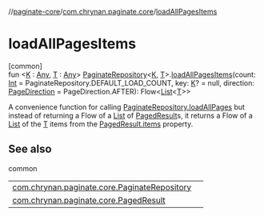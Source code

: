 //[paginate-core](../../index.md)/[com.chrynan.paginate.core](index.md)/[loadAllPagesItems](load-all-pages-items.md)

# loadAllPagesItems

[common]\
fun <[K](load-all-pages-items.md) : [Any](https://kotlinlang.org/api/latest/jvm/stdlib/kotlin/-any/index.html), [T](load-all-pages-items.md) : [Any](https://kotlinlang.org/api/latest/jvm/stdlib/kotlin/-any/index.html)> [PaginateRepository](-paginate-repository/index.md)<[K](load-all-pages-items.md), [T](load-all-pages-items.md)>.[loadAllPagesItems](load-all-pages-items.md)(count: [Int](https://kotlinlang.org/api/latest/jvm/stdlib/kotlin/-int/index.html) = PaginateRepository.DEFAULT_LOAD_COUNT, key: [K](load-all-pages-items.md)? = null, direction: [PageDirection](-page-direction/index.md) = PageDirection.AFTER): Flow<[List](https://kotlinlang.org/api/latest/jvm/stdlib/kotlin.collections/-list/index.html)<[T](load-all-pages-items.md)>>

A convenience function for calling [PaginateRepository.loadAllPages](-paginate-repository/load-all-pages.md) but instead of returning a Flow of a [List](https://kotlinlang.org/api/latest/jvm/stdlib/kotlin.collections/-list/index.html) of [PagedResult](-paged-result/index.md)s, it returns a Flow of a [List](https://kotlinlang.org/api/latest/jvm/stdlib/kotlin.collections/-list/index.html) of the [T](load-all-pages-items.md) items from the [PagedResult.items](-paged-result/items.md) property.

## See also

common

| | |
|---|---|
| [com.chrynan.paginate.core.PaginateRepository](-paginate-repository/load-all-pages.md) |  |
| [com.chrynan.paginate.core.PagedResult](-paged-result/items.md) |  |
